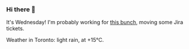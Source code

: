 ### Hi there :wave:

It's Wednesday! I'm probably working for [this bunch](https://github.com/kohofinancial), moving some Jira tickets.

Weather in Toronto: light rain, at +15°C.

